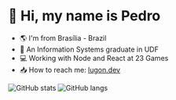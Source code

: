 # 👋 Hi, my name is Pedro

  - 🌎 I'm from Brasília - Brazil
  - 🎒 An Information Systems graduate in UDF
  - 💻 Working with Node and React at 23 Games
  - 📥 How to reach me: <a href="https://www.lugon.dev/">lugon.dev</a>

![GitHub stats](https://github-readme-stats-wine-beta-37.vercel.app/api?username=lugonpedro&show_icons=true&theme=tokyonight&hide_border=true)
![GitHub langs](https://github-readme-stats-wine-beta-37.vercel.app/api/top-langs/?username=lugonpedro&layout=donut&theme=tokyonight&hide_border=true)
